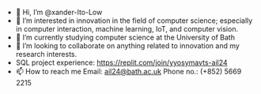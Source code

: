 - 👋 Hi, I’m @xander-Ito-Low
- 👀 I’m interested in innovation in the field of computer science; especially in computer interaction, machine learning, IoT, and computer vision.
- 🌱 I’m currently studying computer science at the University of Bath
- 💞️ I’m looking to collaborate on anything related to innovation and my research interests.
- SQL project experience: https://replit.com/join/yyosymavts-ail24
- 📫 How to reach me Email: ail24@bath.ac.uk Phone no.: (+852) 5669 2215
<!---
xander-Ito-Low/xander-Ito-Low is a ✨ special ✨ repository because its `README.md` (this file) appears on your GitHub profile.
You can click the Preview link to take a look at your changes.
--->
